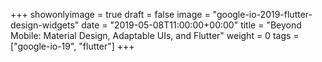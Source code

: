 +++
showonlyimage = true
draft = false
image = "google-io-2019-flutter-design-widgets"
date = "2019-05-08T11:00:00+00:00"
title = "Beyond Mobile: Material Design, Adaptable UIs, and Flutter"
weight = 0
tags = ["google-io-19", "flutter"]
+++
